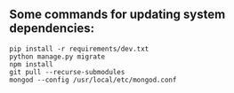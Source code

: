 ## Some commands for updating system dependencies:

```
pip install -r requirements/dev.txt
python manage.py migrate
npm install
git pull --recurse-submodules
mongod --config /usr/local/etc/mongod.conf
```
